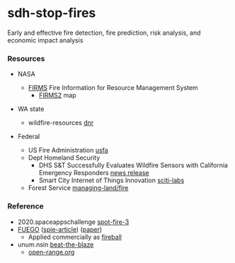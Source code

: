 # sdh-stop-fires
Early and effective fire detection, fire prediction, risk analysis, and economic impact analysis

### Resources
* NASA
  * [FIRMS](https://firms.modaps.eosdis.nasa.gov/) Fire Information for Resource Management System
    * [FIRMS2](https://firms2.modaps.eosdis.nasa.gov/map) map
* WA state
  * wildfire-resources [dnr](https://www.dnr.wa.gov/programs-and-services/wildfire-resources)
  
* Federal
  * US Fire Administration [usfa](https://www.usfa.fema.gov/)
  * Dept Homeland Security 
    * DHS S&T Successfully Evaluates Wildfire Sensors with California Emergency Responders [news release](https://www.dhs.gov/science-and-technology/news/2021/06/10/news-release-st-successfully-evaluates-wildfire-sensors)
    * Smart City Internet of Things Innovation [sciti-labs](https://www.dhs.gov/science-and-technology/st-smart-city-internet-things-innovation-sciti-labs)
  * Forest Service [managing-land/fire](https://www.fs.usda.gov/managing-land/fire)

### Reference
* 2020.spaceappschallenge [spot-fire-3](https://2020.spaceappschallenge.org/challenges/confront/spot-fire-3/details)
* [FUEGO](https://fuego.ssl.berkeley.edu/) ([spie-article](https://fuego.ssl.berkeley.edu/wp-content/uploads/2018/10/FUEGO_SPIE.pdf)) ([paper](https://fuego.ssl.berkeley.edu/wp-content/uploads/2018/10/remotesensing-05-05173-1.pdf))
  * Applied commercially as [fireball](https://www.fireball.international/)
* unum.nsin [beat-the-blaze](https://unum.nsin.us/beat-the-blaze)
  * [open-range.org](https://unum.nsin.us/beat-the-blaze/customObject/viewCustomObject/fa2f7854a9f5)
